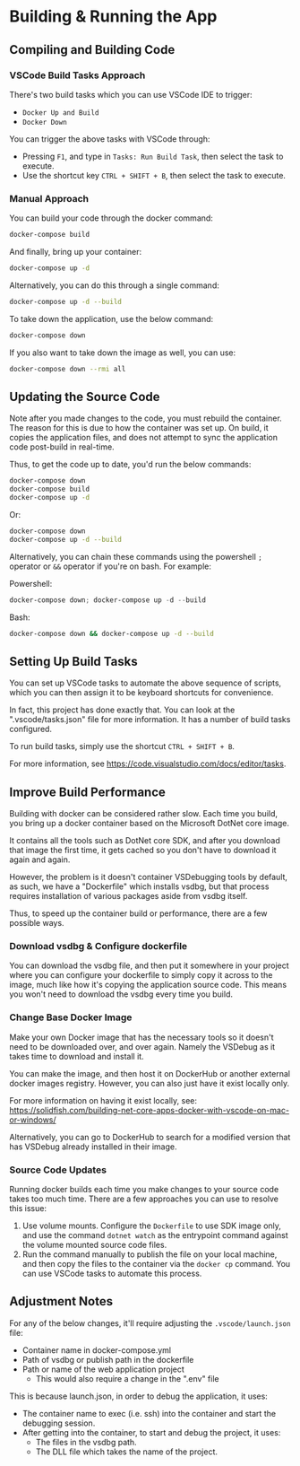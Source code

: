 # Building & Running the App

## Compiling and Building Code

### VSCode Build Tasks Approach

There's two build tasks which you can use VSCode IDE to trigger:
* `Docker Up and Build`
* `Docker Down`

You can trigger the above tasks with VSCode through:
* Pressing `F1`, and type in `Tasks: Run Build Task`, then select the task to execute.
* Use the shortcut key `CTRL + SHIFT + B`, then select the task to execute.

### Manual Approach

You can build your code through the docker command:

```bash
docker-compose build
```

And finally, bring up your container:

```bash
docker-compose up -d
```

Alternatively, you can do this through a single command:

```bash
docker-compose up -d --build
```

To take down the application, use the below command:

```bash
docker-compose down
```

If you also want to take down the image as well, you can use:
```bash
docker-compose down --rmi all
```


## Updating the Source Code

Note after you made changes to the code, you must rebuild the container. The reason for this is due to how the container was set up. On build, it copies the application files, and does not attempt to sync the application code post-build in real-time.

Thus, to get the code up to date, you'd run the below commands:

```bash
docker-compose down
docker-compose build
docker-compose up -d
```

Or:

```bash
docker-compose down
docker-compose up -d --build
```

Alternatively, you can chain these commands using the powershell `;` operator or `&&` operator if you're on bash. For example:

Powershell:

```powershell
docker-compose down; docker-compose up -d --build
```

Bash:

```bash
docker-compose down && docker-compose up -d --build
```


## Setting Up Build Tasks

You can set up VSCode tasks to automate the above sequence of scripts, which you can then assign it to be keyboard shortcuts for convenience.

In fact, this project has done exactly that. You can look at the ".vscode/tasks.json" file for more information. It has a number of build tasks configured.

To run build tasks, simply use the shortcut `CTRL + SHIFT + B`.

For more information, see https://code.visualstudio.com/docs/editor/tasks.


## Improve Build Performance

Building with docker can be considered rather slow. Each time you build, you bring up a docker container based on the Microsoft DotNet core image.

It contains all the tools such as DotNet core SDK, and after you download that image the first time, it gets cached so you don't have to download it again and again.

However, the problem is it doesn't container VSDebugging tools by default, as such, we have a "Dockerfile" which installs vsdbg, but that process requires installation of various packages aside from vsdbg itself.

Thus, to speed up the container build or performance, there are a few possible ways.

### Download vsdbg & Configure dockerfile

You can download the vsdbg file, and then put it somewhere in your project where you can configure your dockerfile to simply copy it across to the image, much like how it's copying the application source code. This means you won't need to download the vsdbg every time you build.

### Change Base Docker Image

Make your own Docker image that has the necessary tools so it doesn't need to be downloaded over, and over again. Namely the VSDebug as it takes time to download and install it.

You can make the image, and then host it on DockerHub or another external docker images registry. However, you can also just have it exist locally only.

For more information on having it exist locally, see:
  https://solidfish.com/building-net-core-apps-docker-with-vscode-on-mac-or-windows/

Alternatively, you can go to DockerHub to search for a modified version that has VSDebug already installed in their image.

### Source Code Updates

Running docker builds each time you make changes to your source code takes too much time. There are a few approaches you can use to resolve this issue:
1. Use volume mounts. Configure the `Dockerfile` to use SDK image only, and use the command `dotnet watch` as the entrypoint command against the volume mounted source code files.
2. Run the command manually to publish the file on your local machine, and then copy the files to the container via the `docker cp` command. You can use VSCode tasks to automate this process.


## Adjustment Notes

For any of the below changes, it'll require adjusting the `.vscode/launch.json` file:
* Container name in docker-compose.yml
* Path of vsdbg or publish path in the dockerfile
* Path or name of the web application project
  * This would also require a change in the ".env" file

This is because launch.json, in order to debug the application, it uses:
* The container name to exec (i.e. ssh) into the container and start the debugging session.
* After getting into the container, to start and debug the project, it uses:
  * The files in the vsdbg path.
  * The DLL file which takes the name of the project.